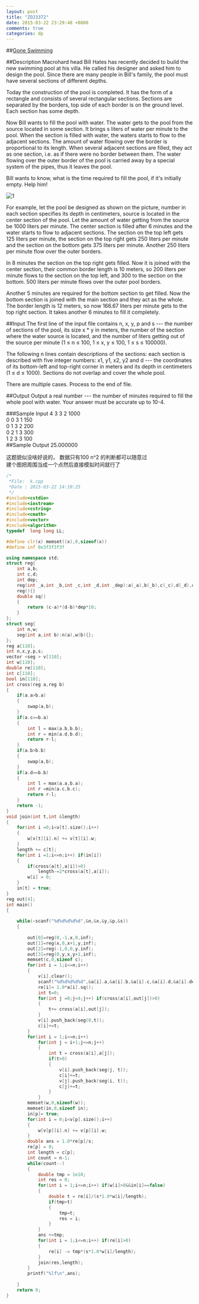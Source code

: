 ```yaml
---
layout: post
title: "ZOJ3372"
date: 2015-03-22 23:29:48 +0800
comments: true
categories: dp
---
```

##[Gone Swimming](http://acm.hust.edu.cn/vjudge/problem/visitOriginUrl.action?id=13587)
<!--more-->

##Description
Macrohard head Bill Hates has recently decided to build the new swimming pool at his villa. He called his designer and asked him to design the pool. Since there are many people in Bill's family, the pool must have several sections of different depths.

Today the construction of the pool is completed. It has the form of a rectangle and consists of several rectangular sections. Sections are separated by the borders, top side of each border is on the ground level. Each section has some depth.

Now Bill wants to fill the pool with water. The water gets to the pool from the source located in some section. It brings s liters of water per minute to the pool. When the section is filled with water, the waters starts to flow to the adjacent sections. The amount of water flowing over the border is proportional to its length. When several adjacent sections are filled, they act as one section, i.e. as if there were no border between them. The water flowing over the outer border of the pool is carried away by a special system of the pipes, thus it leaves the pool.

Bill wants to know, what is the time required to fill the pool, if it's initially empty. Help him!

![1](http://acm.zju.edu.cn/onlinejudge/showImage.do?name=asc11-swimming-1.jpg)


For example, let the pool be designed as shown on the picture, number in each section specifies its depth in centimeters, source is located in the center section of the pool. Let the amount of water getting from the source be 1000 liters per minute. The center section is filled after 6 minutes and the water starts to flow to adjacent sections. The section on the top left gets 125 liters per minute, the section on the top right gets 250 liters per minute and the section on the bottom gets 375 liters per minute. Another 250 liters per minute flow over the outer borders.

In 8 minutes the section on the top right gets filled. Now it is joined with the center section, their common border length is 10 meters, so 200 liters per minute flows to the section on the top left, and 300 to the section on the bottom. 500 liters per minute flows over the outer pool borders.

Another 5 minutes are required for the bottom section to get filled. Now the bottom section is joined with the main section and they act as the whole. The border length is 12 meters, so now 166.67 liters per minute gets to the top right section. It takes another 6 minutes to fill it completely.

##Input
The first line of the input file contains n, x, y, p and s --- the number of sections of the pool, its size x * y in meters, the number of the section where the water source is located, and the number of liters getting out of the source per minute (1 ≤ n ≤ 100, 1 ≤ x, y ≤ 100, 1 ≤ s ≤ 100000).

The following n lines contain descriptions of the sections: each section is described with five integer numbers: x1, y1, x2, y2 and d --- the coordinates of its bottom-left and top-right corner in meters and its depth in centimeters (1 ≤ d ≤ 1000). Sections do not overlap and cover the whole pool.

There are multiple cases. Process to the end of file.

##Output
Output a real number --- the number of minutes required to fill the whole pool with water. Your answer must be accurate up to 10-4.

###Sample Input
4 3 3 2 1000  
0 0 3 1 150  
0 1 3 2 200  
0 2 1 3 300  
1 2 3 3 100  
##Sample Output
25.000000

这题貌似没啥好说的， 数据只有100 n^2 的判断都可以随意过  
建个图把周围当成一个点然后直接模拟时间就行了  

```cpp
/*
 *File:  k.cpp
 *Date : 2015-03-22 14:10:25
 */
#include<cstdio>
#include<iostream>
#include<cstring>
#include<cmath>
#include<vector>
#include<algorithm>
typedef  long long LL;

#define clr(x) memset((x),0,sizeof(x))
#define inf 0x3f3f3f3f

using namespace std;
struct reg{
    int a,b;
    int c,d;
    int dep;
    reg(int _a,int _b,int _c,int _d,int _dep):a(_a),b(_b),c(_c),d(_d),dep(_dep){};
    reg(){}
    double sq()
    {
        return (c-a)*(d-b)*dep*10;
    }
};
struct seg{
    int n,w;
    seg(int a,int b):n(a),w(b){};
};
reg a[110];
int n,x,y,p,s;
vector <seg > v[110];
int w[110];
double re[110];
int c[110];
bool in[110];
int cross(reg a,reg b)
{
    if(a.a>b.a)
    {
        swap(a,b);
    }
    if(a.c==b.a)
    {
        int l = max(a.b,b.b);
        int r = min(a.d,b.d);
        return r-l;
    }
    if(a.b>b.b)
    {
        swap(a,b);
    }
    if(a.d==b.b)
    {
        int l = max(a.a,b.a);
        int r =min(a.c,b.c);
        return r-l;
    }
    return -1;
}
void join(int t,int &length)
{
    for(int i =0;i<v[t].size();i++)
    {
        w[v[t][i].n] += v[t][i].w;
    }
    length += c[t];
    for(int i =1;i<=n;i++) if(in[i])
    {
        if(cross(a[t],a[i])>0)
            length-=2*cross(a[t],a[i]);
        w[i] = 0;
    }
    in[t] = true;
}
reg out[4];
int main()
{
    
    while(~scanf("%d%d%d%d%d",&n,&x,&y,&p,&s))
    {
        
        out[0]=reg(0,-1,x,0,inf);
        out[1]=reg(x,0,x+1,y,inf);
        out[2]=reg(-1,0,0,y,inf);
        out[3]=reg(0,y,x,y+1,inf);
        memset(c,0,sizeof c);
        for(int i = 1;i<=n;i++)
        {
            v[i].clear();
            scanf("%d%d%d%d%d",&a[i].a,&a[i].b,&a[i].c,&a[i].d,&a[i].dep);
            re[i]= 1.0*a[i].sq();
            int t=0; 
            for(int j =0;j<4;j++) if(cross(a[i],out[j])>0)
            {
                t+= cross(a[i],out[j]);
            }
            v[i].push_back(seg(0,t));
            c[i]+=t;
        }
        for(int i = 1;i<=n;i++)
            for(int j = i+1;j<=n;j++)
            {
                int t = cross(a[i],a[j]);
                if(t>0)
                {
                    v[i].push_back(seg(j, t));
                    c[i]+=t;
                    v[j].push_back(seg(i, t));
                    c[j]+=t;
                }
            }
        memset(w,0,sizeof(w));
        memset(in,0,sizeof in);
        in[p]= true;
        for(int i = 0;i<v[p].size();i++)
        {
            w[v[p][i].n] += v[p][i].w;
        }
        double ans = 1.0*re[p]/s;
        re[p] = 0;
        int length = c[p];
        int count = n-1;
        while(count--)
        {
            double tmp = 1e10;
            int res = 0;
            for(int i = 1;i<=n;i++) if(w[i]>0&&in[i]==false)
            {
                double t = re[i]/(s*1.0*w[i]/length);
                if(tmp>t)
                {
                    tmp=t;
                    res = i;
                }
            }
            ans +=tmp;
            for(int i = 1;i<=n;i++) if(re[i]>0)
            {
                re[i] -= tmp*(s*1.0*w[i]/length);
            }
            join(res,length);
        }
        printf("%lf\n",ans);
        
    }
    return 0;
}



```